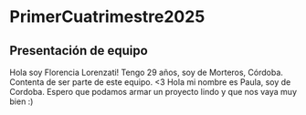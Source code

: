 # PrimerCuatrimestre2025

## Presentación de equipo
Hola soy Florencia Lorenzati! Tengo 29 años, soy de Morteros, Córdoba. Contenta de ser parte de este equipo. <3
Hola mi nombre es Paula, soy de Cordoba. Espero que podamos armar un proyecto lindo y que nos vaya muy bien :)
